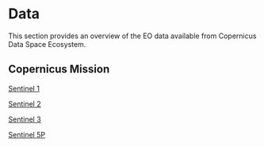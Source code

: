 # Data

This section provides an overview of the EO data available from Copernicus Data Space Ecosystem.

 

<!-- *More information on EO data grayed out in the list below will be published when available*. -->

## Copernicus Mission

[Sentinel 1](/section1/DataDescription/Sentinel1.md) 

[Sentinel 2](/section1/DataDescription/Sentinel2.md) 

[Sentinel 3](/section1/DataDescription/Sentinel3.md) 

[Sentinel 5P](/section1/DataDescription/Sentinel5P.md) 

<!-- <span style="opacity:0.30">
Cloudless Mosaic

Copernicus Contributing Mission 

## Sentinel engineering data

Copernicus DEM 

Mapzen DEM 

SRTM GL1 


## Sentinel auxiliary data


CAMS 

CEMS

CLMS

CMEMS 


## Copernicus contributing missions
---

## Complementary Open data
---
## Commercial data -->
</style>
